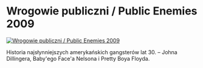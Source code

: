 Wrogowie publiczni / Public Enemies 2009 
=============
[![Wrogowie publiczni / Public Enemies 2009 ](http://vidos.pl/images/player.gif)](http://vidos.pl/wrogowie-publiczni-public-enemies-2009)

 Historia najsłynniejszych amerykańskich gangsterów lat 30. – Johna Dillingera, Baby'ego Face'a Nelsona i Pretty Boya Floyda.
